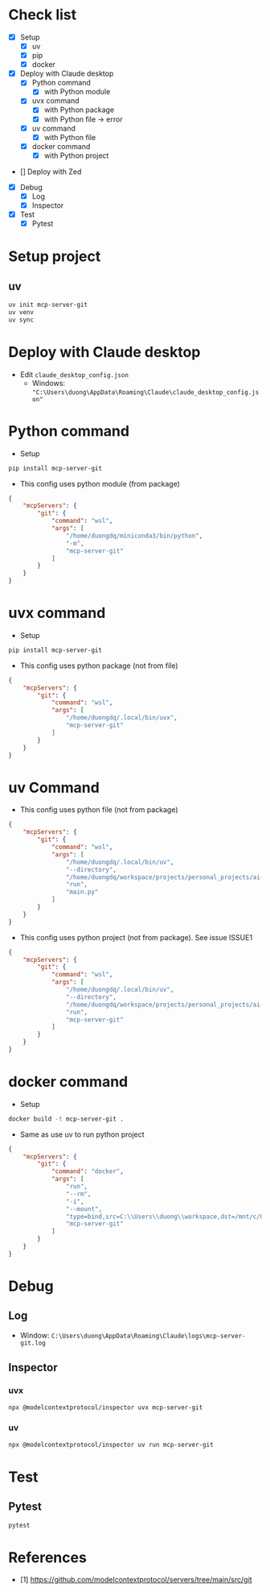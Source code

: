 # Check list
- [x] Setup
    - [x] uv
    - [x] pip
    - [x] docker
- [x] Deploy with Claude desktop
    - [x] Python command
        - [x] with Python module
    - [x] uvx command
        - [x] with Python package
        - [x] with Python file -> error
    - [x] uv command
        - [x] with Python file
    - [x] docker command
        - [x] with Python project
- [] Deploy with Zed
- [x] Debug
    - [x] Log
    - [x] Inspector
- [x] Test
    - [x] Pytest

# Setup project
## uv
```bash
uv init mcp-server-git
uv venv
uv sync
```

# Deploy with Claude desktop
- Edit `claude_desktop_config.json`
    - Windows: `"C:\Users\duong\AppData\Roaming\Claude\claude_desktop_config.json"`

# Python command
- Setup
```bash
pip install mcp-server-git
```
- This config uses python module (from package)
```json
{
    "mcpServers": {
        "git": {
            "command": "wsl",
            "args": [
                "/home/duongdq/miniconda3/bin/python",
                "-m",
                "mcp-server-git"
            ]
        }
    }
}
```

# uvx command
- Setup
```bash
pip install mcp-server-git
```
- This config uses python package (not from file)
```json
{
    "mcpServers": {
        "git": {
            "command": "wsl",
            "args": [
                "/home/duongdq/.local/bin/uvx",
                "mcp-server-git"
            ]
        }
    }
}
```

# uv Command
- This config uses python file (not from package)
```json
{
    "mcpServers": {
        "git": {
            "command": "wsl",
            "args": [
                "/home/duongdq/.local/bin/uv",
                "--directory",
                "/home/duongdq/workspace/projects/personal_projects/ai-foundation/model-context-protocol-samples/samples/mcp_servers/mcp-server-git/src/mcp-server-git",
                "run",
                "main.py"
            ]
        }
    }
}
```
- This config uses python project (not from package). See issue ISSUE1
```json
{
    "mcpServers": {
        "git": {
            "command": "wsl",
            "args": [
                "/home/duongdq/.local/bin/uv",
                "--directory",
                "/home/duongdq/workspace/projects/personal_projects/ai-foundation/model-context-protocol-samples/samples/mcp_servers/mcp-server-git",
                "run",
                "mcp-server-git"
            ]
        }
    }
}
```

# docker command
- Setup
```bash
docker build -t mcp-server-git .
```
- Same as use uv to run python project
```json
{
    "mcpServers": {
        "git": {
            "command": "docker",
            "args": [
                "run",
                "--rm",
                "-i",
                "--mount",
                "type=bind,src=C:\\Users\\duong\\workspace,dst=/mnt/c/Users/duong/workspace",
                "mcp-server-git"
            ]
        }
    }
}
```

# Debug
## Log
- Window: `C:\Users\duong\AppData\Roaming\Claude\logs\mcp-server-git.log`
## Inspector
### uvx
```bash
npx @modelcontextprotocol/inspector uvx mcp-server-git
```
### uv
```bash
npx @modelcontextprotocol/inspector uv run mcp-server-git
```

# Test
## Pytest
```bash
pytest
```

# References
- [1] https://github.com/modelcontextprotocol/servers/tree/main/src/git
